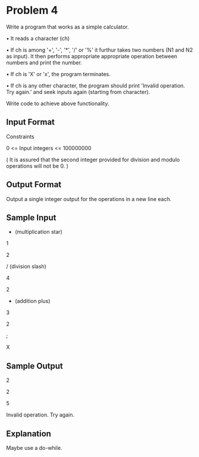 # Problem 4

Write a program that works as a simple calculator.

• It reads a character (ch)

• If ch is among '+', '-', '*', '/' or '%' it furthur takes two numbers (N1 and N2 as input). It then performs appropriate appropriate operation between numbers and print the number.

• If ch is 'X' or 'x', the program terminates.

• If ch is any other character, the program should print 'Invalid operation. Try again.' and seek inputs again (starting from character).

Write code to achieve above functionality.

## Input Format

Constraints

0 <= Input integers <= 100000000

( It is assured that the second integer provided for division and modulo operations will not be 0. )

## Output Format

Output a single integer output for the operations in a new line each.

## Sample Input

* (multiplication star)

1 

2 

/ (division slash)

4 

2 

+ (addition plus)

3 

2 

; 

X

## Sample Output

2 

2 

5 

Invalid operation. Try again.

## Explanation

Maybe use a do-while.
